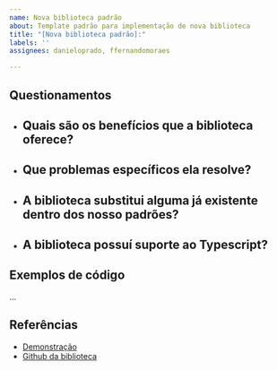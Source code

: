 ```yaml
---
name: Nova biblioteca padrão
about: Template padrão para implementação de nova biblioteca
title: "[Nova biblioteca padrão]:"
labels: ''
assignees: danieloprado, ffernandomoraes

---
```


## Questionamentos

- Quais são os benefícios que a biblioteca oferece?
  -
- Que problemas específicos ela resolve?
  -
- A biblioteca substitui alguma já existente dentro dos nosso padrões?
  -
- A biblioteca possuí suporte ao Typescript?
  -

## Exemplos de código

...

## Referências

- [Demonstração](URL_AQUI)
- [Github da biblioteca](URL_AQUI)
